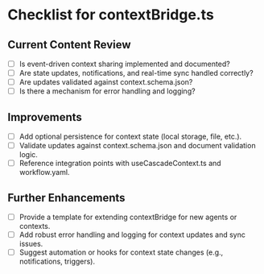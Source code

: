 # Checklist for contextBridge.ts

## Current Content Review

- [ ] Is event-driven context sharing implemented and documented?
- [ ] Are state updates, notifications, and real-time sync handled correctly?
- [ ] Are updates validated against context.schema.json?
- [ ] Is there a mechanism for error handling and logging?

## Improvements

- [ ] Add optional persistence for context state (local storage, file, etc.).
- [ ] Validate updates against context.schema.json and document validation logic.
- [ ] Reference integration points with useCascadeContext.ts and workflow.yaml.

## Further Enhancements

- [ ] Provide a template for extending contextBridge for new agents or contexts.
- [ ] Add robust error handling and logging for context updates and sync issues.
- [ ] Suggest automation or hooks for context state changes (e.g., notifications, triggers).
